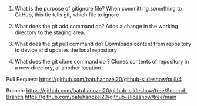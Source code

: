 1)  What is the purpose of gitignore file?
When committing something to GitHub, this fie tells git, which file to ignore

2) What does the git add command do?
Adds a change in the working directory to the staging area.

3) What does the git pull command do?
Downloads content from repository to device and updates the local repository

4) What does the git clone command do ?
Clones contents of repository in a new directory, at another location


Pull Request: https://github.com/batuhanozel20/github-slideshow/pull/4

Branch: https://github.com/batuhanozel20/github-slideshow/tree/Second-Branch
https://github.com/batuhanozel20/github-slideshow/tree/main
